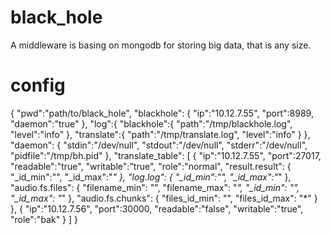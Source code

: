 black_hole
==========
A middleware is basing on mongodb for storing big data, that is any size.

config
==========
{
    "pwd":"path/to/black_hole",
    "blackhole": {
        "ip":"10.12.7.55",
        "port":8989,
        "daemon":"true"
    },
    "log":{
        "blackhole":{
            "path":"/tmp/blackhole.log",
            "level":"info"
        },
        "translate":{
            "path":"/tmp/translate.log",
            "level":"info"
        }
    },
    "daemon": {
        "stdin":"/dev/null",
        "stdout":"/dev/null",
        "stderr":"/dev/null",
        "pidfile":"/tmp/bh.pid"
    },
    "translate_table": [
        {
            "ip":"10.12.7.55",
            "port":27017,
            "readable":"true",
            "writable":"true",
            "role":"normal",
            "result.result": {
                "_id_min":"",
                "_id_max":"*"
            },
            "log.log": {
                "_id_min":"",
                "_id_max":"*"
            },
            "audio.fs.files": {
                "filename_min": "",
                "filename_max": "*",
                "_id_min": "",
                "_id_max": "*"
            },
            "audio.fs.chunks": {
                "files_id_min": "",
                "files_id_max": "*"
            }
        },
        {
            "ip":"10.12.7.56",
            "port":30000,
            "readable":"false",
            "writable":"true",
            "role":"bak"
        }
    ]
}
